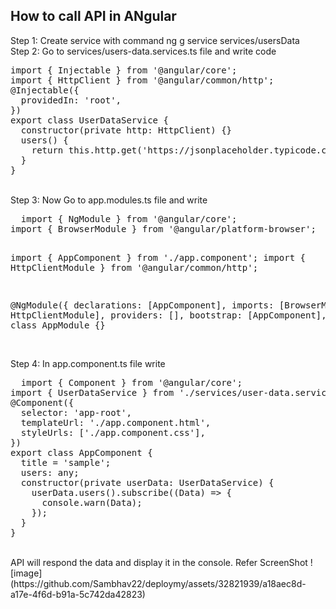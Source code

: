 <h2>How to call API in ANgular</h2>
Step 1: Create service with command ng g service services/usersData
<br>
Step 2: Go to services/users-data.services.ts file and write code <br>
<pre>
import { Injectable } from '@angular/core'; 
import { HttpClient } from '@angular/common/http'; 
@Injectable({
  providedIn: 'root',
})
export class UserDataService {
  constructor(private http: HttpClient) {}
  users() {
    return this.http.get('https://jsonplaceholder.typicode.com/users');
  }
}
</pre>
<br>
Step 3: Now Go to app.modules.ts file and write
<pre>
  import { NgModule } from '@angular/core';
import { BrowserModule } from '@angular/platform-browser';

import { AppComponent } from './app.component';
import { HttpClientModule } from '@angular/common/http';

@NgModule({
  declarations: [AppComponent],
  imports: [BrowserModule, HttpClientModule],
  providers: [],
  bootstrap: [AppComponent],
})
export class AppModule {}
</pre>
<br>
Step 4: In app.component.ts file write 
<pre>
  import { Component } from '@angular/core';
import { UserDataService } from './services/user-data.service';
@Component({
  selector: 'app-root',
  templateUrl: './app.component.html',
  styleUrls: ['./app.component.css'],
})
export class AppComponent {
  title = 'sample';
  users: any;
  constructor(private userData: UserDataService) {
    userData.users().subscribe((Data) => {
      console.warn(Data);
    });
  }
}
</pre>


<br>
API will respond the data and display it in the console. Refer ScreenShot
![image](https://github.com/Sambhav22/deploymy/assets/32821939/a18aec8d-a17e-4f6d-b91a-5c742da42823)



